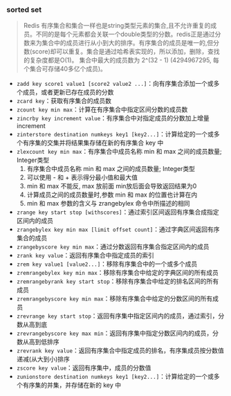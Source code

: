 ### sorted set
> Redis 有序集合和集合一样也是string类型元素的集合,且不允许重复的成员。不同的是每个元素都会关联一个double类型的分数。redis正是通过分数来为集合中的成员进行从小到大的排序。有序集合的成员是唯一的,但分数(score)却可以重复。集合是通过哈希表实现的，所以添加，删除，查找的复杂度都是O(1)。 集合中最大的成员数为 2^(32 - 1) (4294967295, 每个集合可存储40多亿个成员)。

* `zadd key score1 value1 [score2 value2 ...]`：向有序集合添加一个或多个成员，或者更新已存在成员的分数
* `zcard key`：获取有序集合的成员数
* `zcount key min max`：计算在有序集合中指定区间分数的成员数
* `zincrby key increment value`：有序集合中对指定成员的分数加上增量 increment
* `zinterstore destination numkeys key1 [key2...]`：计算给定的一个或多个有序集的交集并将结果集存储在新的有序集合 key 中
* `zlexcount key min max`：有序集合中成员名称 min 和 max 之间的成员数量; Integer类型
    1. 有序集合中成员名称 min 和 max 之间的成员数量; Integer类型
    2. 可以使用 - 和 + 表示得分最小值和最大值
    3. min 和 max 不能反, max 放前面 min放后面会导致返回结果为0
    4. 计算成员之间的成员数量时,参数 min 和 max 的位置也计算在内
    5. min 和 max 参数的含义与 zrangebylex 命令中所描述的相同
* `zrange key start stop [withscores]`：通过索引区间返回有序集合成指定区间内的成员
* `zrangebylex key min max [limit offset count]`：通过字典区间返回有序集合的成员
* `zrangebyscore key min max`：通过分数返回有序集合指定区间内的成员
* `zrank key value`：返回有序集合中指定成员的索引
* `zrem key value1 [value2...]`：移除有序集合中的一个或多个成员
* `zremrangebylex key min max`：移除有序集合中给定的字典区间的所有成员
* `zremrangebyrank key start stop`：移除有序集合中给定的排名区间的所有成员
* `zremrangebyscore key min max`：移除有序集合中给定的分数区间的所有成员
* `zrevrange key start stop`：返回有序集中指定区间内的成员，通过索引，分数从高到底
* `zrevrangebyscore key max min`：返回有序集中指定分数区间内的成员，分数从高到低排序
* `zrevrank key value`：返回有序集合中指定成员的排名，有序集成员按分数值递减(从大到小)排序
* `zscore key value`：返回有序集中，成员的分数值
* `zunionstore destination numkeys key1 [key2...]`：计算给定的一个或多个有序集的并集，并存储在新的 key 中